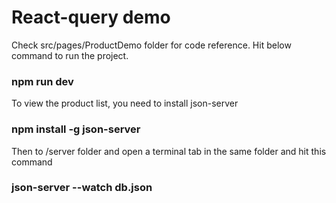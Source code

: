 # React-query demo
Check src/pages/ProductDemo folder for code reference. Hit below command to run the project.
### npm run dev

To view the product list, you need to install json-server
### npm install -g json-server

Then to /server folder and open a terminal tab in the same folder and hit this command
### json-server --watch db.json
